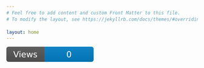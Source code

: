 ```yaml
---
# Feel free to add content and custom Front Matter to this file.
# To modify the layout, see https://jekyllrb.com/docs/themes/#overriding-theme-defaults

layout: home
---
```

![counter](https://raw.githubusercontent.com/chumpblocckami/vedalken_count/f5169362f1d07ea4df7e4d841a7dca5485e56e12/svg/profile/badge.svg)
